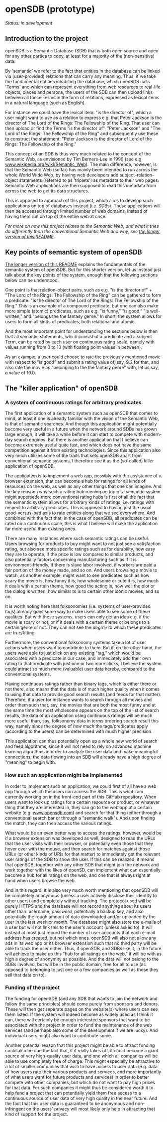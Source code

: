 # openSDB (prototype)
*Status: in development*

## Introduction to the project

openSDB is a Semantic Database (SDB) that is both open source and open for any
other parties to copy, at least for a majority of the (non-sensitive) data.

By 'semantic' we refer to the fact that entities in the database can be linked
via (user-provided) relations that can carry any meaning. Thus, if we take the
fundamental entities inhabiting the database, which openSDB calls 'Terms' and
which can represent everything from web resources to real-life objects, places
and persons, the users of the SDB can then upload links between all these Terms
in the form of relations, expressed as lexical items in a natural language
(such as English).

For instance we could have the lexical item: "is the director of", which a user
might want to use as a relation to express e.g. that Peter Jackson is the
director of The Lord of the Rings: The Fellowship of the Ring. That user can
then upload or find the Terms "is the director of", "Peter Jackson" and "The
Lord of the Rings: The Fellowship of the Ring" and subsequently use these to
construct the statement: "Peter Jackson is the director of Lord of the Rings:
The Fellowship of the Ring."

This concept of an SDB is thus very much related to the concept of the Semantic
Web, as envisioned by Tim Berners-Lee in 1999 (see e.g.
www.wikipedia.org/wiki/Semantic_Web).
The main difference, however, is that the Semantic Web (so far) has mainly been
intended to run across the whole World Wide Web, by having web developers add
subject–relation–object statements (referred to as 'triplets') as metadata to
their web pages. Semantic Web applications are then supposed to read this
metadata from across the web to get its data structures.

This is opposed to approach of this project, which aims to develop such
applications on top of databases instead (i.e. SDBs). These applications will
then be accessed through limited number of web domains, instead of having them
run on top of the entire web at once.

*For more on how this project relates to the Semantic Web, and what it tries*
*do differently than the conventional Semantic Web and why, see*
*[the longer version of this README](https://github.com/mjdamgaard/openSDB/blob/master/README_longer_version.md).*


## Key points of semantic system of openSDB

[The longer version of this README](https://github.com/mjdamgaard/openSDB/blob/master/README_longer_version.md)
explains the fundamentals of the semantic system of openSDB. But for this
shorter version, let us instead just talk about the key points of the system,
enough that the following sections below can be understood.

One point is that relation–object pairs, such as e.g. "is the director of" +
"The Lord of the Rings: The Fellowship of the Ring" can be gathered to form a
predicate: "is the director of The Lord of the Rings: The Fellowship of the
Ring." This is an example of a compound predicate, but one can also make more
simple (atomic) predicates, such as e.g. "is funny," "is good," "is
well-written," and "belongs the the fantasy genre." In short, the system allows
for users to form all kinds of predicates, both relational and atomic.

And the most important point for understanding the sections below is then that
all semantic statements, which consist of a predicate and a subject Term, can
be rated by each user on continuous rating scale, namely with values running
from 0 to 10 (with floating point values in between).

As an example, a user could choose to rate the previously mentioned movie with
respect to "is good" and submit a rating value of, say, 9.2 for that, and also
rate the movie as "belonging to the the fantasy genre" with, let us say, a
value of 10.0.


## The "killer application" of openSDB

### A system of continuous ratings for arbitrary predicates

The first application of a semantic system such as openSDB that comes to mind,
at least if one is already familiar with the vision of the Semantic Web, is
that of semantic searches. And though this application might potentially become
very useful in a future when the network around SDBs has grown large enough, it
will take a while before it can start to compete with modern-day search engines.
But there is another application that I believe can become extremely useful
quite fast, and which does not have the same competition against it from
existing technologies. Since this application also very much utilizes some of
the traits that sets openSDB apart from conventional semantic systems, I
therefore see it as the (so-called) killer application of openSDB.

The application is to implement a web app, possibly with the assistance of a
browser extension, that can become a hub for ratings for all kinds of resources
on the web, as well as any other things that one can imagine.
And the key reasons why such a rating hub running on top of a semantic system
might supersede more conventional rating hubs is first of all the fact that the
semantic system allows for arbitrary kinds of ratings, i.e. ratings with respect
to arbitrary predicates.
This is opposed to having just the usual good-versus-bad axis to rate
entities along that we see everywhere.
And combined with the fact that, in the case of openSDB,
all predicates can be rated on a continuous scale, this is what I believe will
make the application far more useful than existing ones.

There are many instances where such semantic ratings can be useful. Users
browsing for products to buy might want to not just see a satisfaction rating,
but also see more specific ratings such as for durability, how easy they are to
operate, if the price is low compared to similar products, and also potentially
factors concerning manufacturing such as if it is environment-friendly, if there
is slave labor involved, if workers are paid a fair portion of the money made,
and so on. And users browsing a movie to watch, as another example, might want
to see predicates such as how scary the movie is, how funny it is, how wholesome
or cute it is, how much it deals with a certain theme, how good the acting is,
how well the plot or the dialog is written, how similar to is to certain other
iconic movies, and so on.

It is worth noting here that folksonomies (i.e. systems of user-provided tags)
already goes some way to make users able to see some of these qualities. But
with these systems, users can only get an idea e.g. if the movie is scary or
not, or if it deals with a certain theme or belongs to a certain genre or not.
They can not see the *degree* to which these predicates are true/fitting.

Furthermore, the conventional folksonomy systems take a lot of user actions
when users want to contribute to them. But if, on the other hand, the users were
able to just click on any existing "tag," which would be associated with a
predicate in our case, and immediately add their own rating to that predicate
with just one or two more clicks, I believe the system could attract so much
more (valuable) user data hereby, compared to the conventional systems.

Having continuous ratings rather than binary tags, which is either there or not
there, also means that the data is of much higher quality when it comes to
using that data to provide good search results (and feeds for that matter).
Therefore, if a user for instance wants to search through all movies and order
them such that, say, the movies that are both the most funny and at the same
time the most wholesome appears on the top of the list of search results, the
data of an application using continuous ratings will be much more useful than,
say, folksonomy data in terms ordering search result this way, namely since the
degree of *how much* the tags/predicates apply (according to the users) can be
determined with much higher precision.

This application can thus potentially open up a whole new world of search and
feed algorithms, since it will not need to rely on advanced machine learning
algorithms in order to analyze the user data and make meaningful connections;
the data flowing into an SDB will already have a high degree of "meaning" to
begin with.


### How such an application might be implemented

In order to implement such an application, we could first of all have a
web app through which the users can access the SDB. This is what I am currently
working on in the front-end part of this GitHub repository. When users want to
look up ratings for a certain resource or product, or whatever thing that they
are interested in, they can go to the web app at a certain website (e.g.
www.opensdb.com) and search for that thing (either through a conventional search
bar or through a "semantic walk"). And upon finding the match, they can then
access the various ratings.

What would be an even better way to access the ratings, however, would be if a
browser extension was developed as well, designed to read the URLs that the
user visits with their browser, or potentially even those that they hover over
with the mouse, and then search for matches against those URLs (or other kinds
of URIs for that matter) to immediately get the relevant user ratings of the SDB
to show the user. If this can be realized, it means that openSDB, together with
any other SDB that might join the network and work together with the likes of
openSD, can implement what can essentially become a hub for all ratings on the
web, and one that is always right at hand when users browse the web.

And in this regard, it is also very much worth mentioning that openSDB will be
completely anonymous (unless a user actively disclose their identity to other
users) and completely without tracking. The protocol used will be purely HTTPS
and the database will not record anything about its users other than: username,
password, potentially a backup key, and also potentially the rough amount of
data downloaded and/or uploaded by the user in the last week or month.
The database might also store the e-mails of a user but will not link this to
the user's account (unless asked to). It will instead at most just record the
number of user accounts that each e-mail address has created, but not which
ones.
openSDB will also not allow any ads in its web app or its browser extension
such that no third party will be able to track the user either.
Thus, if openSDB, and SDBs like it, in the future will achieve to make up this
"hub for all ratings on the web," it will be with as high a degree of anonymity
as possible. And the data will not belong to the SDBs involved, but will be in
the public domain, free for all to use (as opposed to belonging to just one or
a few companies as well as those they sell that data on to).


### Funding of the project

The funding for openSDB (and any SDB that wants to join the network and follow
the same principles) should come purely from sponsors and donors. These will
then get separate pages on the website(s) where users can see them listed. If
the system will indeed become as widely used as I think it can, there will
certainly be enough interested sponsors that want to be associated with the
project in order to fund the maintenance of the web services (and perhaps also
some of the development if we are lucky). And individual users might also want
to contribute some.

Another potential reason that this project might be able to attract funding
could also be due the fact that, if it really takes off, it could become a giant
source of very high-quality user data, and one which all companies will be able
to use completely free of charge. This might especially be attractive to a lot
of smaller companies that wish to have access to user data (e.g. data of how
users rate their various products and services, and more importantly of what
users want for future products and services) in order to better compete with
other companies, but which do not want to pay high prices for that data. For
such companies it might thus be considered worth it to help fund a project that
can potentially yield them free access to a continuous source of user data of
very high quality in the near future. And the fact that this user data is
guaranteed to be anonymous and non-infringent on the users' privacy will most
likely only help in attracting that kind of support for the project.
